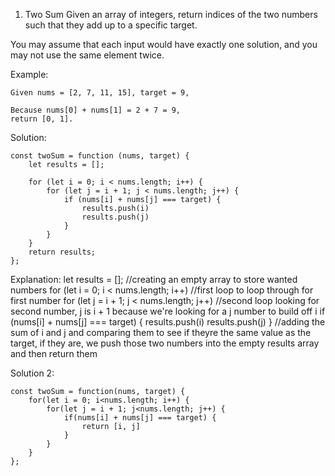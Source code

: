 1. Two Sum
Given an array of integers, return indices of the two numbers such that they add up to a specific target.

You may assume that each input would have exactly one solution, and you may not use the same element twice.

Example:

    Given nums = [2, 7, 11, 15], target = 9,

    Because nums[0] + nums[1] = 2 + 7 = 9,
    return [0, 1].

Solution:
```
const twoSum = function (nums, target) {
    let results = [];

    for (let i = 0; i < nums.length; i++) {
        for (let j = i + 1; j < nums.length; j++) {
            if (nums[i] + nums[j] === target) {
                results.push(i)
                results.push(j)
            }
        }
    }
    return results;
};
```

Explanation:
let results = []; //creating an empty array to store wanted numbers
for (let i = 0; i < nums.length; i++) //first loop to loop through for first number
for (let j = i + 1; j < nums.length; j++) //second loop looking for second number, j is i + 1 because we're looking for a j number to build off i
if (nums[i] + nums[j] === target) {
    results.push(i)
    results.push(j)
} //adding the sum of i and j and comparing them to see if theyre the same value as the target, if they are, we push those two numbers into the empty results array and then return them

Solution 2:

```
const twoSum = function(nums, target) {
    for(let i = 0; i<nums.length; i++) {
        for(let j = i + 1; j<nums.length; j++) {
            if(nums[i] + nums[j] === target) {
                return [i, j]
            }
        }
    }
};
```